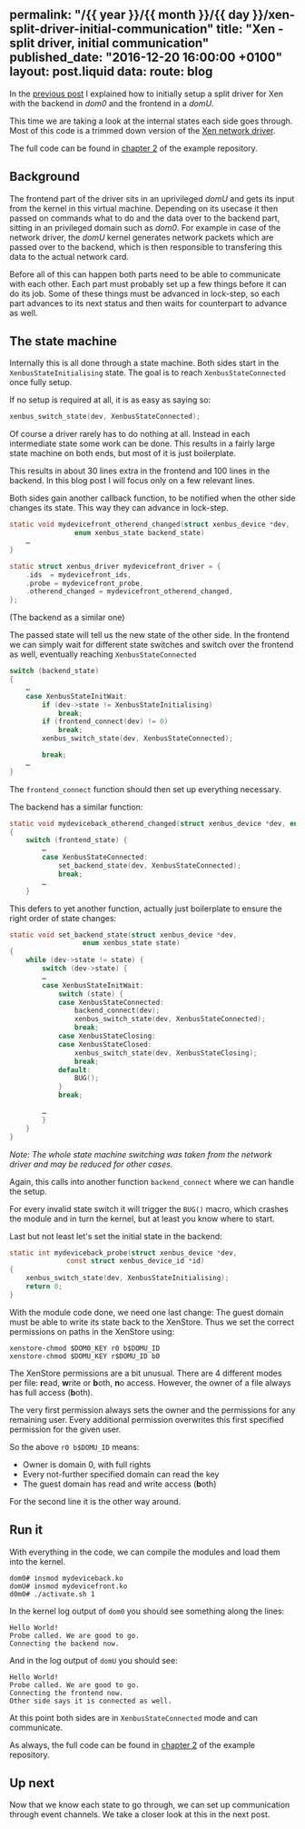 permalink: "/{{ year }}/{{ month }}/{{ day }}/xen-split-driver-initial-communication"
title: "Xen - split driver, initial communication"
published_date: "2016-12-20 16:00:00 +0100"
layout: post.liquid
data:
  route: blog
---
In the [previous post](/2016/12/02/xen-a-backend-frontend-driver-example/) I explained how to initially setup a split driver
for Xen with the backend in *dom0* and the frontend in a *domU*.

This time we are taking a look at the internal states each side goes through.
Most of this code is a trimmed down version of the [Xen network driver](https://github.com/torvalds/linux/blob/bc3913a5378cd0ddefd1dfec6917cc12eb23a946/drivers/net/xen-netfront.c#L2024-L2060).

The full code can be found in [chapter 2](https://github.com/badboy/xen-split-driver-example/tree/master/chapter02) of the example repository.

## Background

The frontend part of the driver sits in an uprivileged *domU* and gets its input from the kernel in this virtual machine.
Depending on its usecase it then passed on commands what to do and the data over to the backend part,
sitting in an privileged domain such as *dom0*.
For example in case of the network driver, the *domU* kernel generates network packets
which are passed over to the backend,
which is then responsible to transfering this data to the actual network card.

Before all of this can happen both parts need to be able to communicate with each other.
Each part must probably set up a few things before it can do its job.
Some of these things must be advanced in lock-step, so each part advances to its next status
and then waits for counterpart to advance as well.

## The state machine

Internally this is all done through a state machine.
Both sides start in the `XenbusStateInitialising` state.
The goal is to reach `XenbusStateConnected` once fully setup.

If no setup is required at all, it is as easy as saying so:

~~~c
xenbus_switch_state(dev, XenbusStateConnected);
~~~

Of course a driver rarely has to do nothing at all.
Instead in each intermediate state some work can be done.
This results in a fairly large state machine on both ends, but most of it is just boilerplate.

This results in about 30 lines extra in the frontend and 100 lines in the backend.
In this blog post I will focus only on a few relevant lines.

Both sides gain another callback function, to be notified when the other side changes its state.
This way they can advance in lock-step.

~~~c
static void mydevicefront_otherend_changed(struct xenbus_device *dev,
			    enum xenbus_state backend_state)
	…
}

static struct xenbus_driver mydevicefront_driver = {
	.ids  = mydevicefront_ids,
	.probe = mydevicefront_probe,
	.otherend_changed = mydevicefront_otherend_changed,
};
~~~

(The backend as a similar one)

The passed state will tell us the new state of the other side.
In the frontend we can simply wait for different state switches and switch over the frontend as well,
eventually reaching `XenbusStateConnected`

~~~c
switch (backend_state)
{
	…
	case XenbusStateInitWait:
		if (dev->state != XenbusStateInitialising)
			break;
		if (frontend_connect(dev) != 0)
			break;
		xenbus_switch_state(dev, XenbusStateConnected);

		break;
	…
}
~~~

The `frontend_connect` function should then set up everything necessary.

The backend has a similar function:

~~~c
static void mydeviceback_otherend_changed(struct xenbus_device *dev, enum xenbus_state frontend_state)
{
	switch (frontend_state) {
		…
		case XenbusStateConnected:
			set_backend_state(dev, XenbusStateConnected);
			break;
		…
	}
~~~

This defers to yet another function, actually just boilerplate to ensure the right order of state changes:


~~~c
static void set_backend_state(struct xenbus_device *dev,
			      enum xenbus_state state)
{
	while (dev->state != state) {
		switch (dev->state) {
		…
		case XenbusStateInitWait:
			switch (state) {
			case XenbusStateConnected:
				backend_connect(dev);
				xenbus_switch_state(dev, XenbusStateConnected);
				break;
			case XenbusStateClosing:
			case XenbusStateClosed:
				xenbus_switch_state(dev, XenbusStateClosing);
				break;
			default:
				BUG();
			}
			break;

		…
		}
	}
}
~~~

*Note: The whole state machine switching was taken from the network driver and may be reduced for other cases.*

Again, this calls into another function `backend_connect` where we can handle the setup.

For every invalid state switch it will trigger the `BUG()` macro, which crashes the module and in turn the kernel,
but at least you know where to start.

Last but not least let's set the initial state in the backend:

~~~c
static int mydeviceback_probe(struct xenbus_device *dev,
              const struct xenbus_device_id *id)
{
	xenbus_switch_state(dev, XenbusStateInitialising);
	return 0;
}

~~~

With the module code done, we need one last change: The guest domain must be able to write its state back to the XenStore.
Thus we set the correct permissions on paths in the XenStore using:

~~~
xenstore-chmod $DOM0_KEY r0 b$DOMU_ID
xenstore-chmod $DOMU_KEY r$DOMU_ID b0
~~~

The XenStore permissions are a bit unusual.
There are 4 different modes per file: **r**ead, **w**rite or **b**oth, **n**o access.
However, the owner of a file always has full access (**b**oth).

The very first permission always sets the owner and the permissions for any remaining user.
Every additional permission overwrites this first specified permission for the given user.

So the above `r0 b$DOMU_ID` means:

* Owner is domain 0, with full rights
* Every not-further specified domain can read the key
* The guest domain has read and write access (**b**oth)

For the second line it is the other way around.

## Run it

With everything in the code, we can compile the modules and load them into the kernel.

~~~
dom0# insmod mydeviceback.ko
domU# insmod mydevicefront.ko
d0m0# ./activate.sh 1
~~~

In the kernel log output of `dom0` you should see something along the lines:

~~~
Hello World!
Probe called. We are good to go.
Connecting the backend now.
~~~

And in the log output of `domU` you should see:

~~~
Hello World!
Probe called. We are good to go.
Connecting the frontend now.
Other side says it is connected as well.
~~~

At this point both sides are in `XenbusStateConnected` mode and can communicate.

As always, the full code can be found in
[chapter 2](https://github.com/badboy/xen-split-driver-example/tree/master/chapter02) of the example repository.

## Up next

Now that we know each state to go through,
we can set up communication through event channels.
We take a closer look at this in the next post.

